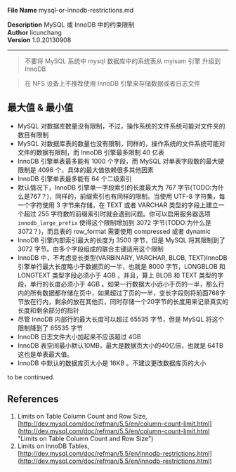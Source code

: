 **File Name** mysql-or-innodb-restrictions.md  

**Description**  MySQL 或 InnoDB 中的约束限制  
**Author** licunchang  
**Version** 1.0.20130908  

------

> 不要将 MySQL 系统中 mysql 数据库中的系统表从 myisam 引擎 升级到 InnoDB

> 在 NFS 设备上不推荐使用 InnoDB 引擎来存储数据或者日志文件

## 最大值 & 最小值

* MySQL 对数据库数量没有限制，不过，操作系统的文件系统可能对文件夹的数目有限制
* MySQL 对数据库表的数量也没有限制，同样的，操作系统的文件系统可能对文件的数据有限制，而 InnoDB 引擎最多限制 40 亿表
* InnoDB 引擎单表最多能有 1000 个字段，而 MySQL 对单表字段数的最大硬限制是 4096 个，具体的最大值依赖很多其他因素
* InnoDB 引擎单表最多能有 64 个二级索引
* 默认情况下，InnoDB 引擎单一字段索引的长度最大为 767 字节(TODO:为什么是767？)，同样的，前缀索引也有同样的限制。当使用 UTF-8 字符集，每一个字符使用 3 字节来存储，在 TEXT 或者 VARCHAR 类型的字段上建立一个超过 255 字符数的前缀索引时就会遇到问题。你可以启用服务器选项 `innodb_large_prefix` 使得这个限制增加到 3072 字节(TODO:为什么是3072？)，而且表的 row_format 需要使用 compressed 或者 dynamic
* InnoDB 引擎内部索引最大的长度为 3500 字节，但是 MySQL 将其限制到了 3072 字节。由多个字段组成的联合主键适用这个限制
* InnoDB 中，不考虑变长类型(VARBINARY, VARCHAR, BLOB, TEXT)InnoDB 引擎单行最大长度略小于数据页的一半，也就是 8000 字节，LONGBLOB 和 LONGTEXT 类型字段必须小于 4GB ，并且，算上 BLOB 和 TEXT 类型的字段，单行的长度必须小于 4GB 。如果一行数据大小远小于页的一半，那么行内的所有数据都存储在页中，如果超过了页的一半，变长字段则将前面768字节放在行内，剩余的放在其他页，同时存储一个20字节的长度用来记录真实的长度和剩余部分的指针
* 尽管 InnoDB 内部行的最大长度可以超过 65535 字节，但是 MySQL 将这个限制降到了 65535 字节
* InnoDB 日志文件大小加起来不应该超过 4GB
* InnoDB 表空间最小默认10MB，最大是数据页大小的40亿倍，也就是 64TB 这也是单表最大值。
* InnoDB 中默认的数据库页大小是 16KB 。不建议更改数据库页的大小

to be continued.

## References

1. Limits on Table Column Count and Row Size, [http://dev.mysql.com/doc/refman/5.5/en/column-count-limit.html](http://dev.mysql.com/doc/refman/5.5/en/column-count-limit.html "Limits on Table Column Count and Row Size")
2. Limits on InnoDB Tables, [http://dev.mysql.com/doc/refman/5.5/en/innodb-restrictions.html](http://dev.mysql.com/doc/refman/5.5/en/innodb-restrictions.html)  